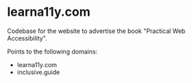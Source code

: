 # learna11y.com

Codebase for the website to advertise the book "Practical Web Accessibility".

Points to the following domains:
- learna11y.com
- inclusive.guide